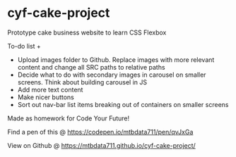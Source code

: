 # cyf-cake-project

Prototype cake business website to learn CSS Flexbox

To-do list +
- Upload images folder to Github. Replace images with more relevant content and change all SRC paths to relative paths
- Decide what to do with secondary images in carousel on smaller screens. Think about building carousel in JS
- Add more text content
- Make nicer buttons
- Sort out nav-bar list items breaking out of containers on smaller screens

Made as homework for Code Your Future!

Find a pen of this @ https://codepen.io/mtbdata711/pen/qvJxGa <br/>

View on Github @ https://mtbdata711.github.io/cyf-cake-project/
 

